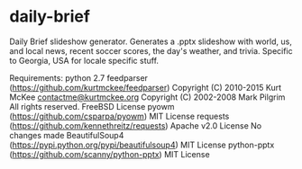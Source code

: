 # daily-brief
Daily Brief slideshow generator. Generates a .pptx slideshow with world, us, and local news, recent soccer scores, the day's weather, and trivia. Specific to Georgia, USA for locale specific stuff.

Requirements:
python 2.7
feedparser (https://github.com/kurtmckee/feedparser)
  Copyright (C) 2010-2015 Kurt McKee <contactme@kurtmckee.org>
  Copyright (C) 2002-2008 Mark Pilgrim
  All rights reserved.
  FreeBSD License
pyowm (https://github.com/csparpa/pyowm)
  MIT License
requests (https://github.com/kennethreitz/requests)
  Apache v2.0 License
  No changes made
BeautifulSoup4 (https://pypi.python.org/pypi/beautifulsoup4)
  MIT License
python-pptx (https://github.com/scanny/python-pptx)
  MIT License
